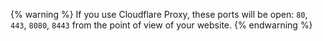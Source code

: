 {% warning %}
If you use Cloudflare Proxy, these ports will be open: `80`, `443`, `8080`, `8443` from the point of view of your website.
{% endwarning %}
